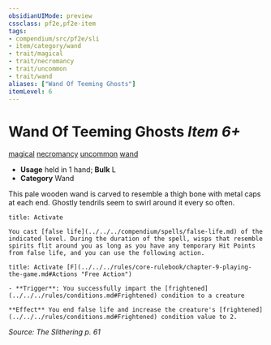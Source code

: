 ```yaml
---
obsidianUIMode: preview
cssclass: pf2e,pf2e-item
tags:
- compendium/src/pf2e/sli
- item/category/wand
- trait/magical
- trait/necromancy
- trait/uncommon
- trait/wand
aliases: ["Wand Of Teeming Ghosts"]
itemLevel: 6
---
```

# Wand Of Teeming Ghosts *Item 6+*  
[magical](../../../rules/traits/magical.md)  [necromancy](../../../rules/traits/necromancy.md)  [uncommon](../../../rules/traits/uncommon.md)  [wand](../../../rules/traits/wand.md)  

- **Usage** held in 1 hand; **Bulk** L
- **Category** Wand

This pale wooden wand is carved to resemble a thigh bone with metal caps at each end. Ghostly tendrils seem to swirl around it every so often.

```ad-embed-ability
title: Activate

You cast [false life](../../../compendium/spells/false-life.md) of the indicated level. During the duration of the spell, wisps that resemble spirits flit around you as long as you have any temporary Hit Points from false life, and you can use the following action.
```

```ad-embed-ability
title: Activate [F](../../../rules/core-rulebook/chapter-9-playing-the-game.md#Actions "Free Action")

- **Trigger**: You successfully impart the [frightened](../../../rules/conditions.md#Frightened) condition to a creature

**Effect** You end false life and increase the creature's [frightened](../../../rules/conditions.md#Frightened) condition value to 2.
```

*Source: The Slithering p. 61*
